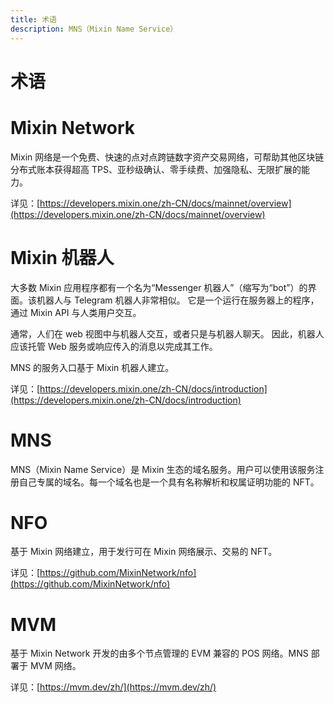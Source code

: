 ```yaml
---
title: 术语
description: MNS（Mixin Name Service）
---
```


# 术语

# Mixin Network

Mixin 网络是一个免费、快速的点对点跨链数字资产交易网络，可帮助其他区块链分布式账本获得超高 TPS、亚秒级确认、零手续费、加强隐私、无限扩展的能力。

详见：[https://developers.mixin.one/zh-CN/docs/mainnet/overview](https://developers.mixin.one/zh-CN/docs/mainnet/overview)

# Mixin 机器人

大多数 Mixin 应用程序都有一个名为“Messenger 机器人”（缩写为“bot”）的界面。该机器人与 Telegram 机器人非常相似。 它是一个运行在服务器上的程序，通过 Mixin API 与人类用户交互。

通常，人们在 web 视图中与机器人交互，或者只是与机器人聊天。 因此，机器人应该托管 Web 服务或响应传入的消息以完成其工作。

MNS 的服务入口基于 Mixin 机器人建立。

详见：[https://developers.mixin.one/zh-CN/docs/introduction](https://developers.mixin.one/zh-CN/docs/introduction)

# MNS

MNS（Mixin Name Service）是 Mixin 生态的域名服务。用户可以使用该服务注册自己专属的域名。每一个域名也是一个具有名称解析和权属证明功能的 NFT。

# NFO

基于 Mixin 网络建立，用于发行可在 Mixin 网络展示、交易的 NFT。

详见：[https://github.com/MixinNetwork/nfo](https://github.com/MixinNetwork/nfo)

# MVM

基于 Mixin Network 开发的由多个节点管理的 EVM 兼容的 POS 网络。MNS 部署于 MVM 网络。

详见：[https://mvm.dev/zh/](https://mvm.dev/zh/)
